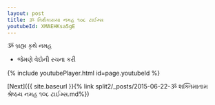 ```yaml
---
layout: post
title: ૐ તિર્થકારાયા નમહ ૧૦૮ ટાઈમ્સ
youtubeId: XMAEHKsa5gE
---
```

 
 
 ૐ બ્રહ્મ કૃથે નમહ  
 
 -  જેમણે વેદોની રચના કરી 
 
  
 
  
 
 
 
 
 
 


{% include youtubePlayer.html id=page.youtubeId %}
 
[Next]({{ site.baseurl }}{% link  split2/_posts/2015-06-22-ૐ શક્તિમાતામ શ્રેષ્ઠય નમહ ૧૦૮ ટાઈમ્સ.md%})
 
